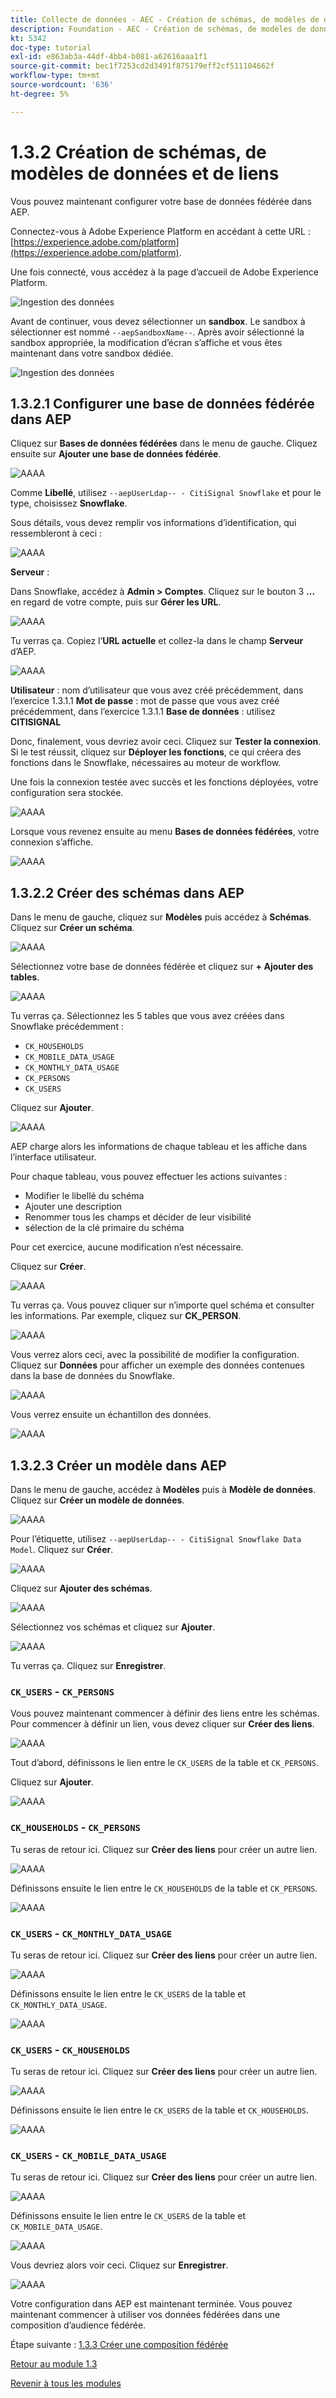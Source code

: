 ```yaml
---
title: Collecte de données - AEC - Création de schémas, de modèles de données et de liens
description: Foundation - AEC - Création de schémas, de modèles de données et de liens
kt: 5342
doc-type: tutorial
exl-id: e863ab3a-44df-4bb4-b081-a62616aaa1f1
source-git-commit: bec1f7253cd2d3491f875179eff2cf511104662f
workflow-type: tm+mt
source-wordcount: '636'
ht-degree: 5%

---
```


# 1.3.2 Création de schémas, de modèles de données et de liens

Vous pouvez maintenant configurer votre base de données fédérée dans AEP.

Connectez-vous à Adobe Experience Platform en accédant à cette URL : [https://experience.adobe.com/platform](https://experience.adobe.com/platform).

Une fois connecté, vous accédez à la page d’accueil de Adobe Experience Platform.

![Ingestion des données](./../module1.2/images/home.png)

Avant de continuer, vous devez sélectionner un **sandbox**. Le sandbox à sélectionner est nommé ``--aepSandboxName--``. Après avoir sélectionné la sandbox appropriée, la modification d’écran s’affiche et vous êtes maintenant dans votre sandbox dédiée.

![Ingestion des données](./../module1.2/images/sb1.png)

## 1.3.2.1 Configurer une base de données fédérée dans AEP

Cliquez sur **Bases de données fédérées** dans le menu de gauche. Cliquez ensuite sur **Ajouter une base de données fédérée**.

![AAAA](./images/fdb1.png)

Comme **Libellé**, utilisez `--aepUserLdap-- - CitiSignal Snowflake` et pour le type, choisissez **Snowflake**.

Sous détails, vous devez remplir vos informations d’identification, qui ressembleront à ceci :

![AAAA](./images/fdb2.png)

**Serveur** :

Dans Snowflake, accédez à **Admin > Comptes**. Cliquez sur le bouton 3 **...** en regard de votre compte, puis sur **Gérer les URL**.

![AAAA](./images/fdburl1.png)

Tu verras ça. Copiez l’**URL actuelle** et collez-la dans le champ **Serveur** d’AEP.

![AAAA](./images/fdburl2.png)

**Utilisateur** : nom d’utilisateur que vous avez créé précédemment, dans l’exercice 1.3.1.1
**Mot de passe** : mot de passe que vous avez créé précédemment, dans l’exercice 1.3.1.1
**Base de données** : utilisez **CITISIGNAL**

Donc, finalement, vous devriez avoir ceci. Cliquez sur **Tester la connexion**. Si le test réussit, cliquez sur **Déployer les fonctions**, ce qui créera des fonctions dans le Snowflake, nécessaires au moteur de workflow.

Une fois la connexion testée avec succès et les fonctions déployées, votre configuration sera stockée.

![AAAA](./images/fdb3.png)

Lorsque vous revenez ensuite au menu **Bases de données fédérées**, votre connexion s’affiche.

![AAAA](./images/fdb4.png)

## 1.3.2.2 Créer des schémas dans AEP

Dans le menu de gauche, cliquez sur **Modèles** puis accédez à **Schémas**. Cliquez sur **Créer un schéma**.

![AAAA](./images/fdb5.png)

Sélectionnez votre base de données fédérée et cliquez sur **+ Ajouter des tables**.

![AAAA](./images/fdb6.png)

Tu verras ça. Sélectionnez les 5 tables que vous avez créées dans Snowflake précédemment :

- `CK_HOUSEHOLDS`
- `CK_MOBILE_DATA_USAGE`
- `CK_MONTHLY_DATA_USAGE`
- `CK_PERSONS`
- `CK_USERS`

Cliquez sur **Ajouter**.

![AAAA](./images/fdb7.png)

AEP charge alors les informations de chaque tableau et les affiche dans l’interface utilisateur.

Pour chaque tableau, vous pouvez effectuer les actions suivantes :

- Modifier le libellé du schéma
- Ajouter une description
- Renommer tous les champs et décider de leur visibilité
- sélection de la clé primaire du schéma

Pour cet exercice, aucune modification n’est nécessaire.

Cliquez sur **Créer**.

![AAAA](./images/fdb8.png)

Tu verras ça. Vous pouvez cliquer sur n’importe quel schéma et consulter les informations. Par exemple, cliquez sur **CK_PERSON**.

![AAAA](./images/fdb9.png)

Vous verrez alors ceci, avec la possibilité de modifier la configuration. Cliquez sur **Données** pour afficher un exemple des données contenues dans la base de données du Snowflake.

![AAAA](./images/fdb10.png)

Vous verrez ensuite un échantillon des données.

![AAAA](./images/fdb11.png)

## 1.3.2.3 Créer un modèle dans AEP

Dans le menu de gauche, accédez à **Modèles** puis à **Modèle de données**. Cliquez sur **Créer un modèle de données**.

![AAAA](./images/fdb12.png)

Pour l’étiquette, utilisez `--aepUserLdap-- - CitiSignal Snowflake Data Model`. Cliquez sur **Créer**.

![AAAA](./images/fdb13.png)

Cliquez sur **Ajouter des schémas**.

![AAAA](./images/fdb14.png)

Sélectionnez vos schémas et cliquez sur **Ajouter**.

![AAAA](./images/fdb15.png)

Tu verras ça. Cliquez sur **Enregistrer**.

### `CK_USERS` - `CK_PERSONS`

Vous pouvez maintenant commencer à définir des liens entre les schémas. Pour commencer à définir un lien, vous devez cliquer sur **Créer des liens**.

![AAAA](./images/fdb16.png)

Tout d’abord, définissons le lien entre le `CK_USERS` de la table et `CK_PERSONS`.

Cliquez sur **Ajouter**.

![AAAA](./images/fdb18.png)


### `CK_HOUSEHOLDS` - `CK_PERSONS`

Tu seras de retour ici. Cliquez sur **Créer des liens** pour créer un autre lien.

![AAAA](./images/fdb17.png)

Définissons ensuite le lien entre le `CK_HOUSEHOLDS` de la table et `CK_PERSONS`.

![AAAA](./images/fdb19.png)

### `CK_USERS` - `CK_MONTHLY_DATA_USAGE`

Tu seras de retour ici. Cliquez sur **Créer des liens** pour créer un autre lien.

![AAAA](./images/fdb20.png)

Définissons ensuite le lien entre le `CK_USERS` de la table et `CK_MONTHLY_DATA_USAGE`.

![AAAA](./images/fdb21.png)


### `CK_USERS` - `CK_HOUSEHOLDS`

Tu seras de retour ici. Cliquez sur **Créer des liens** pour créer un autre lien.

![AAAA](./images/fdb22.png)

Définissons ensuite le lien entre le `CK_USERS` de la table et `CK_HOUSEHOLDS`.

![AAAA](./images/fdb23.png)

### `CK_USERS` - `CK_MOBILE_DATA_USAGE`

Tu seras de retour ici. Cliquez sur **Créer des liens** pour créer un autre lien.

![AAAA](./images/fdb24.png)

Définissons ensuite le lien entre le `CK_USERS` de la table et `CK_MOBILE_DATA_USAGE`.

![AAAA](./images/fdb25.png)

Vous devriez alors voir ceci. Cliquez sur **Enregistrer**.

![AAAA](./images/fdb26.png)

Votre configuration dans AEP est maintenant terminée. Vous pouvez maintenant commencer à utiliser vos données fédérées dans une composition d’audience fédérée.

Étape suivante : [1.3.3 Créer une composition fédérée](./ex3.md)

[Retour au module 1.3](./fac.md)

[Revenir à tous les modules](../../../overview.md)
